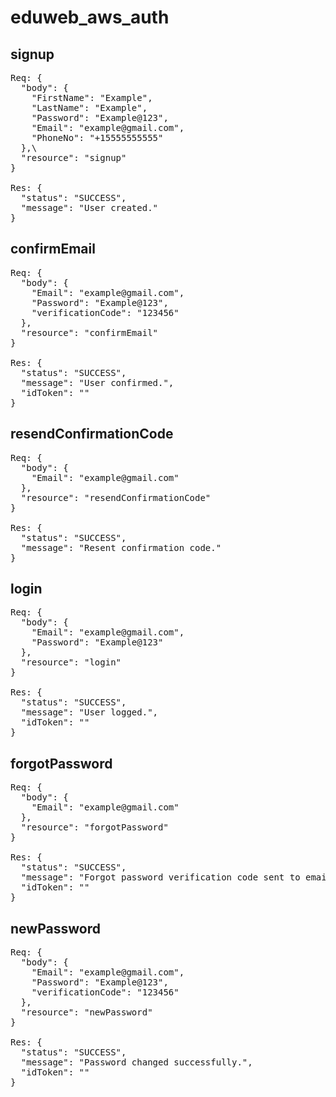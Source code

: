 # eduweb_aws_auth

## signup
<pre>
Req: {
  "body": {
    "FirstName": "Example",
    "LastName": "Example",
    "Password": "Example@123",
    "Email": "example@gmail.com",
    "PhoneNo": "+15555555555"
  },\
  "resource": "signup"
}

Res: {
  "status": "SUCCESS",
  "message": "User created."
}
</pre>
## confirmEmail
<pre>
Req: {
  "body": {
    "Email": "example@gmail.com",
    "Password": "Example@123",
    "verificationCode": "123456"
  },
  "resource": "confirmEmail"
}

Res: {
  "status": "SUCCESS",
  "message": "User confirmed.",
  "idToken": ""
}
</pre>
## resendConfirmationCode
<pre>
Req: {
  "body": {
    "Email": "example@gmail.com"
  },
  "resource": "resendConfirmationCode"
}

Res: {
  "status": "SUCCESS",
  "message": "Resent confirmation code."
}
</pre>
## login
<pre>
Req: {
  "body": {
    "Email": "example@gmail.com",
    "Password": "Example@123"
  },
  "resource": "login"
}

Res: {
  "status": "SUCCESS",
  "message": "User logged.",
  "idToken": ""
}
</pre>
## forgotPassword
<pre>
Req: {
  "body": {
    "Email": "example@gmail.com"
  },
  "resource": "forgotPassword"
}

Res: {
  "status": "SUCCESS",
  "message": "Forgot password verification code sent to email.",
  "idToken": ""
}
</pre>
## newPassword
<pre>
Req: {
  "body": {
    "Email": "example@gmail.com",
    "Password": "Example@123",
    "verificationCode": "123456"
  },
  "resource": "newPassword"
}

Res: {
  "status": "SUCCESS",
  "message": "Password changed successfully.",
  "idToken": ""
}
</pre>
